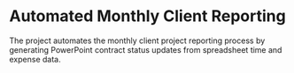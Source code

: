 # Automated Monthly Client Reporting
The project automates the monthly client project reporting process by generating PowerPoint contract status updates from spreadsheet time and expense data.
